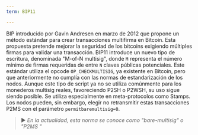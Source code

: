 ```yaml
---
term: BIP11

---
```

BIP introducido por Gavin Andresen en marzo de 2012 que propone un método estándar para crear transacciones multifirma en Bitcoin. Esta propuesta pretende mejorar la seguridad de los bitcoins exigiendo múltiples firmas para validar una transacción. BIP11 introduce un nuevo tipo de escritura, denominada "M-of-N multisig", donde `M` representa el número mínimo de firmas requeridas de entre `N` claves públicas potenciales. Este estándar utiliza el opcode `OP_CHECKMULTISIG`, ya existente en Bitcoin, pero que anteriormente no cumplía con las normas de estandarización de los nodos. Aunque este tipo de script ya no se utiliza comúnmente para los monederos multisig reales, favoreciendo P2SH o P2WSH, su uso sigue siendo posible. Se utiliza especialmente en meta-protocolos como Stamps. Los nodos pueden, sin embargo, elegir no retransmitir estas transacciones P2MS con el parámetro `permitbaremultisig=0`.

> ► *En la actualidad, esta norma se conoce como "bare-multisig" o "P2MS "*